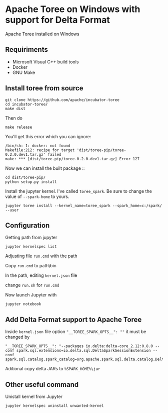 # Apache Toree on Windows with support for Delta Format
Apache Toree installed on Windows



Requiriments
-------------------------
* Microsoft Visual C++ build tools
* Docker
* GNU Make



Install toree from source
-------------------------

```
git clone https://github.com/apache/incubator-toree
cd incubator-toree/
make dist
```

Then do

```
make release
```

You'll get this error which you can ignore:

```
/bin/sh: 1: docker: not found
Makefile:212: recipe for target 'dist/toree-pip/toree-0.2.0.dev1.tar.gz' failed
make: *** [dist/toree-pip/toree-0.2.0.dev1.tar.gz] Error 127
```

Now we can install the built package ::

```
cd dist/toree-pip/
python setup.py install
```

Install the jupyter kernel. I've called  `toree_spark`.
Be sure to change the value of `--spark-home` to yours.

```
jupyter toree install --kernel_name=toree_spark --spark_home=c:/spark/   --user
```


Configuration
-------------------------

Getting path from jupyter

```
jupyter kernelspec list
```

Adjusting file `run.cmd` with the path 

Copy `run.cmd` to path\bin


In the path, editing `kernel.json` file

change `run.sh` for `run.cmd`

Now launch Jupyter with

```
jupyter notebook
```

Add Delta Format support to Apache Toree
-------------------------

Inside `kernel.json` file option `"__TOREE_SPARK_OPTS__": ""` it must be changed by 

```
"__TOREE_SPARK_OPTS__": "--packages io.delta:delta-core_2.12:0.8.0 --conf spark.sql.extensions=io.delta.sql.DeltaSparkSessionExtension --conf spark.sql.catalog.spark_catalog=org.apache.spark.sql.delta.catalog.DeltaCatalog"
```

Aditional copy delta JARs to `%SPARK_HOME%\jar`

Other useful command
-------------------------
Unistall kernel from Jupyter

```
jupyter kernelspec uninstall unwanted-kernel
```




